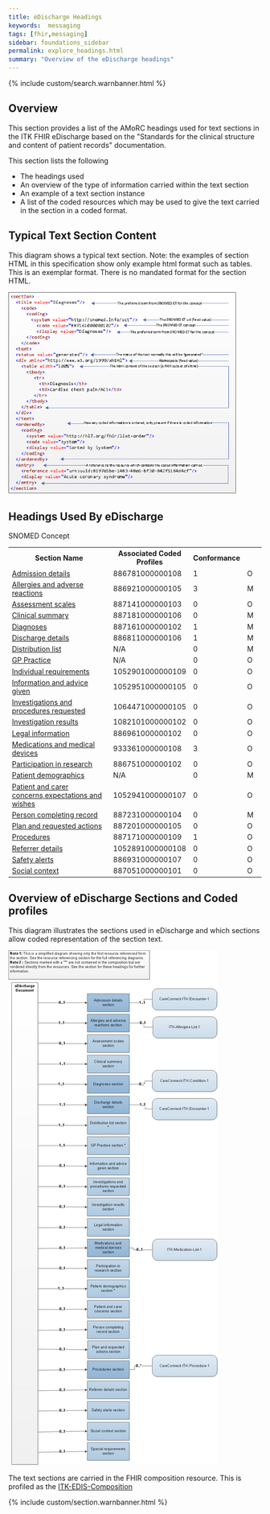 ```yaml
---
title: eDischarge Headings
keywords:  messaging
tags: [fhir,messaging]
sidebar: foundations_sidebar
permalink: explore_headings.html
summary: "Overview of the eDischarge headings"
---
```


{% include custom/search.warnbanner.html %}

## Overview ##

This section provides a list of the AMoRC headings used for text sections in the ITK FHIR eDischarge based on the "Standards for the clinical structure and content of patient records" documentation. 

This section lists the following

- The headings used
- An overview of the type of information carried within the text section
- An example of a text section instance
- A list of the coded resources which may be used to give the text carried in the section in a coded format. 
 
## Typical Text Section Content ##
This diagram shows a typical text section.
Note: the examples of section HTML in this specification show only example html format such as tables. This is an exemplar format. There is no mandated format for the section HTML. 

<img src="images/explore/section_description.png" style="width:90%;max-width: 90%;"/>
 
## Headings Used By eDischarge ##

<table>
<tr>
<th width="40%">Section Name</th><thwidth="20%">SNOMED Concept</th><th width="20%">Associated Coded Profiles</th><th width="20%">Conformance</th></tr>
<tr><td><a href="explore_admission_details.html">Admission details</a></td><td>886781000000108</td><td>1</td><td>O</td></tr>
<tr><td><a href="explore_allergies_and_adverse_reactions.html">Allergies and adverse reactions</a></td><td>886921000000105</td><td>3</td><td>M</td></tr>
<tr><td><a href="explore_assessment_scales.html">Assessment scales</a></td><td>887141000000103</td><td>0</td><td>O</td></tr>
<tr><td><a href="explore_clinical_summary.html">Clinical summary</a></td><td>887181000000106</td><td>0</td><td>M</td></tr>
<tr><td><a href="explore_diagnosis.html">Diagnoses</a></td><td>887161000000102</td><td>1</td><td>M</td></tr>
<tr><td><a href="explore_discharge_details.html">Discharge details</a></td><td>886811000000106</td><td>1</td><td>M</td></tr>
<tr><td><a href="explore_distribution_list.html">Distribution list</a></td><td>N/A</td><td>0</td><td>M</td></tr>
<tr><td><a href="explore_gp_practice.html">GP Practice</a></td><td>N/A</td><td>0</td><td>O</td></tr>
<tr><td><a href="explore_individual_reqs.html">Individual requirements</a></td><td>1052901000000109</td><td>0</td><td>O</td></tr>
<tr><td><a href="explore_information_given.html">Information and advice given</a></td><td>1052951000000105</td><td>0</td><td>O</td></tr>
<tr><td><a href="explore_invest_and_proc_req.html">Investigations and procedures requested</a></td><td>1064471000000105</td><td>0</td><td>O</td></tr>
<tr><td><a href="explore_invest_results.html">Investigation results</a></td><td>1082101000000102</td><td>0</td><td>O</td></tr>
<tr><td><a href="explore_legal_info.html">Legal information</a></td><td>886961000000102</td><td>0</td><td>O</td></tr>
<tr><td><a href="explore_medication.html">Medications and medical devices</a></td><td>933361000000108</td><td>3</td><td>O</td></tr>
<tr><td><a href="explore_part_research.html">Participation in research</a></td><td>886751000000102</td><td>0</td><td>O</td></tr>
<tr><td><a href="explore_patient_demographics.html">Patient demographics</a></td><td>N/A</td><td>0</td><td>M</td></tr>
<tr><td><a href="explore_pat_care_concerns.html">Patient and carer concerns,expectations and wishes</a></td><td>1052941000000107</td><td>0</td><td>O</td></tr>
<tr><td><a href="explore_per_com_record.html">Person completing record</a></td><td>887231000000104</td><td>0</td><td>M</td></tr>
<tr><td><a href="explore_plan_req_actions.html">Plan and requested actions</a></td><td>887201000000105</td><td>0</td><td>O</td></tr>
<tr><td><a href="explore_procedures.html">Procedures</a></td><td>887171000000109</td><td>1</td><td>O</td></tr>
<tr><td><a href="explore_referrer.html">Referrer details</a></td><td>1052891000000108</td><td>0</td><td>O</td></tr>
<tr><td><a href="explore_safety_alerts.html">Safety alerts</a></td><td>886931000000107</td><td>0</td><td>O</td></tr>
<tr><td><a href="explore_social_context.html">Social context</a></td><td>887051000000101</td><td>0</td><td>O</td></tr>
</table>



## Overview of eDischarge Sections and Coded profiles ##
This diagram illustrates the sections used in eDischarge and which sections allow coded representation of the section text. 


<img src="images/explore/eDIS_composition_overview.png" style="height:90%;max-height: 90%;"/>



The text sections are carried in the FHIR composition resource. 
This is profiled as the [ITK-EDIS-Composition](https://fhir.nhs.uk/STU3/StructureDefinition/ITK-EDIS-Composition-1)


{% include custom/section.warnbanner.html %}


